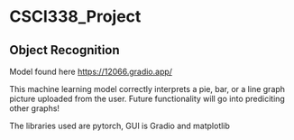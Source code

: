 # CSCI338_Project
## Object Recognition

Model found here https://12066.gradio.app/

This machine learning model correctly interprets a pie, bar, or a line graph picture uploaded from the user. Future functionality will go into prediciting other graphs!


The libraries used are pytorch, GUI is Gradio and matplotlib
